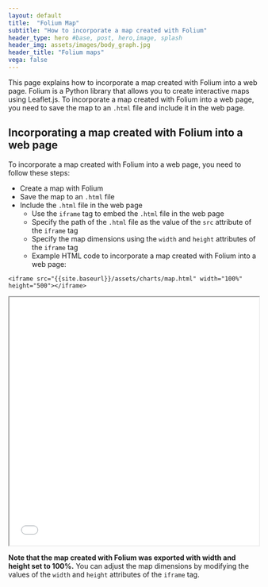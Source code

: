 ```yaml
---
layout: default
title:  "Folium Map"
subtitle: "How to incorporate a map created with Folium"
header_type: hero #base, post, hero,image, splash
header_img: assets/images/body_graph.jpg
header_title: "Folium maps"
vega: false
---
```

This page explains how to incorporate a map created with Folium into a web page. Folium is a Python library that allows you to create interactive maps using Leaflet.js. To incorporate a map created with Folium into a web page, you need to save the map to an `.html` file and include it in the web page.
<br>
## Incorporating a map created with Folium into a web page
To incorporate a map created with Folium into a web page, you need to follow these steps:
- Create a map with Folium
- Save the map to an `.html` file
- Include the `.html` file in the web page
    - Use the `iframe` tag to embed the `.html` file in the web page
    - Specify the path of the `.html` file as the value of the `src` attribute of the `iframe` tag
    - Specify the map dimensions using the `width` and `height` attributes of the `iframe` tag
    - Example HTML code to incorporate a map created with Folium into a web page:
    
```<iframe src="{{site.baseurl}}/assets/charts/map.html" width="100%" height="500"></iframe>```

<iframe src="{{site.baseurl}}/assets/charts/usa.html" width="100%" height="500px" ></iframe>

**Note that the map created with Folium was exported with width and height set to 100%.**
You can adjust the map dimensions by modifying the values of the `width` and `height` attributes of the `iframe` tag.